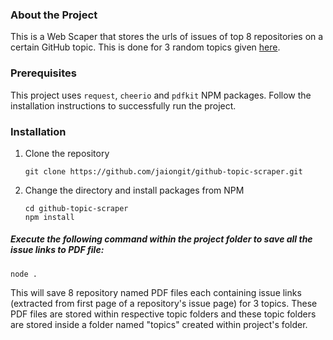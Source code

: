 ### About the Project

This is a Web Scaper that stores the urls of issues of top 8 repositories on a certain GitHub topic. This is done for 3 random topics given [here](https://github.com/topics/).

### Prerequisites

This project uses `request`, `cheerio` and `pdfkit` NPM packages. Follow the installation instructions to successfully run the project.

### Installation
1. Clone the repository
    ```
    git clone https://github.com/jaiongit/github-topic-scraper.git
    ```
2. Change the directory and install packages from NPM
    ```
    cd github-topic-scraper
    npm install
    ```

##### Execute the following command within the project folder to save all the issue links to PDF file:
```
node .
```

This will save 8 repository named PDF files each containing issue links (extracted from first page of a repository's issue page) for 3 topics. These PDF files are stored within respective topic folders and these topic folders are stored inside a folder named "topics" created within project's folder.
